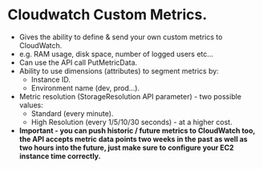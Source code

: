 # **Cloudwatch Custom Metrics.**

* Gives the ability to define & send your own custom metrics to CloudWatch.
* e.g. RAM usage, disk space, number of logged users etc...
* Can use the API call PutMetricData.
* Ability to use dimensions (attributes) to segment metrics by:
    * Instance ID.
    * Environment name (dev, prod...).
* Metric resolution (StorageResolution API parameter) - two possible values:
    * Standard (every minute).
    * High Resolution (every 1/5/10/30 seconds) - at a higher cost.
* **Important - you can push historic / future metrics to CloudWatch too, the API accepts metric data points two weeks in the past as well as two hours into the future, just make sure to configure your EC2 instance time correctly.**